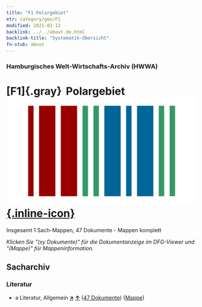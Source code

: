 ```yaml
---
title: "F1 Polargebiet"
etr: category/geo/F1
modified: 2021-03-13
backlink: ../../about.de.html
backlink-title: "Systematik-Übersicht"
fn-stub: about
---
```


### Hamburgisches Welt-Wirtschafts-Archiv (HWWA)
# [F1]{.gray}&#8201; Polargebiet&#160; [![Wikidata item](/images/Wikidata-logo.svg){.inline-icon}](http://www.wikidata.org/entity/Q60670)




Insgesamt 1 Sach-Mappen, 47 Dokumente - Mappen komplett

_Klicken Sie "(xy Dokumente)" für die Dokumentanzeige im DFG-Viewer und "(Mappe)" für Mappeninformation._

## Sacharchiv




### Literatur

- a Literatur, Allgemein [**&nearr;**](../../../subject/i/142393/about.de.html "Literatur, Allgemein (in der ganzen Welt)") [**&uarr;**](../../../subject/about.de.html#a "Sachsystematik") (<a href="https://pm20.zbw.eu/dfgview/sh/141701,142393" title="über: Polargebiet : Literatur, Allgemein" target="_blank">47 Dokumente</a>) ([Mappe](http://purl.org/pressemappe20/folder/sh/141701,142393))


